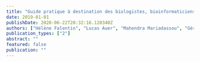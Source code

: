 ```yaml
---
title: "Guide pratique à destination des biologistes, bioinformaticiens et statisticiens qui souhaitent s’ initier aux analyses métabarcoding"
date: 2019-01-01
publishDate: 2020-06-22T20:32:16.120340Z
authors: ["Hélène Falentin", "Lucas Auer", "Mahendra Mariadassou", "Géraldine Pascal", "Olivier Rué", "Eric Dugat-Bony", "Céline Delbes", "Aurélie Nicolas", "Etienne Rifa", "Samuel Mondy", " others"]
publication_types: ["2"]
abstract: ""
featured: false
publication: ""
---
```


